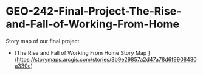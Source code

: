 # GEO-242-Final-Project-The-Rise-and-Fall-of-Working-From-Home
Story map of our final project 
- [The Rise and Fall of Working From Home Story Map ] (https://storymaps.arcgis.com/stories/3b9e29857a2d47a78d6f9908430a330c)

